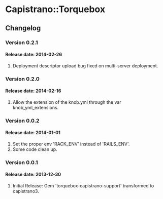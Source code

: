# Capistrano::Torquebox

## Changelog

### Version 0.2.1
#### Release date: 2014-02-26

1. Deployment descriptor upload bug fixed on multi-server deployment.

### Version 0.2.0
#### Release date: 2014-02-16

1. Allow the extension of the knob.yml through the var knob_yml_extensions.

### Version 0.0.2
#### Release date: 2014-01-01

1. Set the proper env 'RACK_ENV' instead of 'RAILS_ENV'.
1. Some code clean up.

### Version 0.0.1
#### Release date: 2013-12-30

1. Initial Release: Gem 'torquebox-capistrano-support' transformed to capistrano3.
